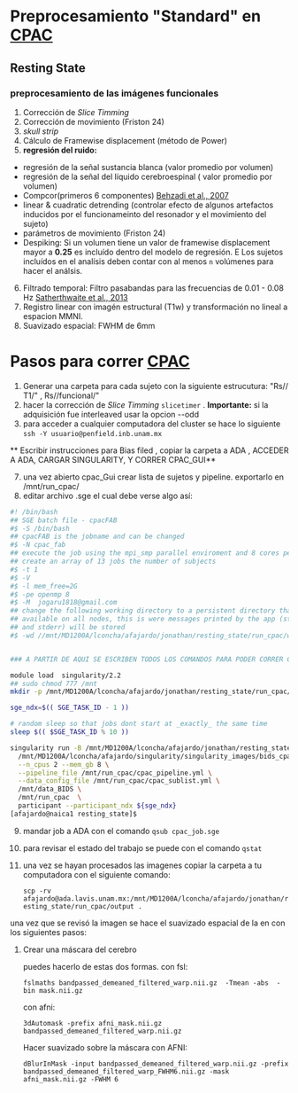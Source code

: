 
# Preprocesamiento "Standard" en [CPAC](https://fcp-indi.github.io/docs/user/index.html)
## Resting State



### **preprocesamiento de las imágenes funcionales**

1. Corrección de *Slice Timming*
2. Corrección de movimiento (Friston 24)
3. *skull strip*
4. Cálculo de Framewise displacement (método de Power)
5. **regresión del ruido:**
- regresión de la señal sustancia blanca (valor promedio por volumen)
- regresión de la señal del líquido cerebroespinal ( valor promedio por volumen)
- Compcor(primeros 6 componentes) [Behzadi et al., 2007](https://www.sciencedirect.com/science/article/pii/S1053811907003837?via%3Dihub)
- linear & cuadratic detrending (controlar efecto de algunos artefactos inducidos por el funcionameinto del resonador y el movimiento del sujeto)
- parámetros de movimiento (Friston 24)
- Despiking: Si un volumen tiene un valor de framewise displacement mayor a **0.25**  es incluído dentro del modelo de regresión. E Los sujetos incluídos en el analísis deben contar con al menos `n` volúmenes para hacer el análsis.
6. Filtrado temporal: Filtro pasabandas para las frecuencias de 0.01 - 0.08 Hz [Satherthwaite et al., 2013](https://www.sciencedirect.com/science/article/pii/S1053811912008609?via%3Dihub)
7. Registro linear con imagén estructural (T1w) y transformación no lineal a espacion MMNI.
8. Suavizado espacial: FWHM de 6mm


# Pasos para correr [CPAC](http://fcp-indi.github.io/docs/user/index.html)





1. Generar una carpeta para cada sujeto con la siguiente estrucutura:  "Rs/<sujeto>/ T1/" , Rs/<sujeto>/funcional/"
2.  hacer la corrección de *Slice Timming* `slicetimer` . **Importante:** si la adquisición fue interleaved usar la opcion --odd  
3.  para acceder a cualquier computadora del cluster se hace lo siguiente `ssh -Y usuario@penfield.inb.unam.mx`



** Escribir instrucciones para  Bias filed , copiar la carpeta a ADA , ACCEDER A ADA, CARGAR SINGULARITY, Y CORRER CPAC_GUI**

7. una vez abierto cpac_Gui crear lista de sujetos y pipeline. exportarlo en /mnt/run_cpac/
8. editar archivo .sge el cual debe verse algo así: 

```bash
#! /bin/bash
## SGE batch file - cpacFAB
#$ -S /bin/bash
## cpacFAB is the jobname and can be changed
#$ -N cpac_fab
## execute the job using the mpi_smp parallel enviroment and 8 cores per job
## create an array of 13 jobs the number of subjects
#$ -t 1                                                                                   #ESTO LO DEBES MODIFICAR Y PONER EL NUMERO DE TRABAJOS (1 - "numero de imagenes que se van a procesar")
#$ -V
#$ -l mem_free=2G
#$ -pe openmp 8
#$ -M  jogaru1818@gmail.com                                                                         ### ESCRIBIR AQUI TU DIRECCIÓN DE CORREO ELECTRÓNICO
## change the following working directory to a persistent directory that is
## available on all nodes, this is were messages printed by the app (stdout
## and stderr) will be stored
#$ -wd //mnt/MD1200A/lconcha/afajardo/jonathan/resting_state/run_cpac/working                                       ## ESTO SE DEBE MODIFICAR


### A PARTIR DE AQUI SE ESCRIBEN TODOS LOS COMANDOS PARA PODER CORRER CPAC

module load  singularity/2.2
## sudo chmod 777 /mnt
mkdir -p /mnt/MD1200A/lconcha/afajardo/jonathan/resting_state/run_cpac/log/reports                 

sge_ndx=$(( SGE_TASK_ID - 1 ))

# random sleep so that jobs dont start at _exactly_ the same time
sleep $(( $SGE_TASK_ID % 10 ))

singularity run -B /mnt/MD1200A/lconcha/afajardo/jonathan/resting_state:/mnt -B /mnt/MD1200A/lconcha/afajardo/jonathan/resting_state/tmp:/scratch \
  /mnt/MD1200A/lconcha/afajardo/singularity/singularity_images/bids_cpac-2018-05-30-c1f62374f539.img\
  --n_cpus 2 --mem_gb 8 \
  --pipeline_file /mnt/run_cpac/cpac_pipeline.yml \
  --data_config_file /mnt/run_cpac/cpac_sublist.yml \
  /mnt/data_BIDS \
  /mnt/run_cpac  \
  participant --participant_ndx ${sge_ndx}
[afajardo@naica1 resting_state]$ 

```



9. mandar job a ADA con el comando `qsub cpac_job.sge`

10. para revisar el estado del trabajo se puede con el comando `qstat`

11. una vez se hayan procesados las imagenes copiar la carpeta a tu computadora con el siguiente comando:

    `scp -rv   afajardo@ada.lavis.unam.mx:/mnt/MD1200A/lconcha/afajardo/jonathan/resting_state/run_cpac/output .`

una vez que se revisó la imagen se hace el suavizado espacial de la en con los siguientes pasos: 

1. Crear una máscara del cerebro

   puedes hacerlo de estas dos formas. con fsl:

   `fslmaths bandpassed_demeaned_filtered_warp.nii.gz  -Tmean -abs  -bin mask.nii.gz`

   con afni: 

   `3dAutomask -prefix afni_mask.nii.gz bandpassed_demeaned_filtered_warp.nii.gz`

   Hacer suavizado sobre la máscara con AFNI: 

   ```
   dBlurInMask -input bandpassed_demeaned_filtered_warp.nii.gz -prefix bandpassed_demeaned_filtered_warp_FWHM6.nii.gz -mask afni_mask.nii.gz -FWHM 6
   ```

   
